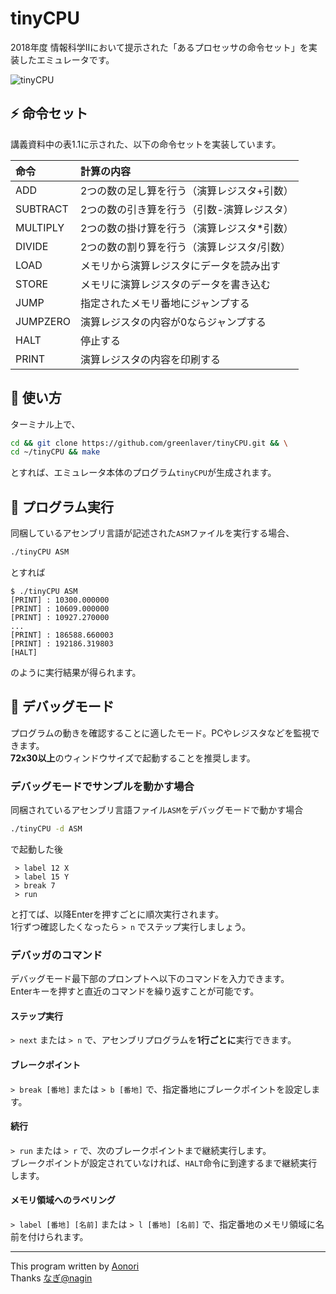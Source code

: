 # tinyCPU
2018年度 情報科学Ⅱにおいて提示された「あるプロセッサの命令セット」を実装したエミュレータです。

![tinyCPU](https://raw.githubusercontent.com/wiki/greenlaver/tinyCPU/images/tinyCPU_ss.gif)

## :zap: 命令セット
講義資料中の表1.1に示された、以下の命令セットを実装しています。

|命令|計算の内容|
|:-|:-|
|ADD|2つの数の足し算を行う（演算レジスタ+引数）|
|SUBTRACT|2つの数の引き算を行う（引数-演算レジスタ）|
|MULTIPLY|2つの数の掛け算を行う（演算レジスタ*引数）|
|DIVIDE|2つの数の割り算を行う（演算レジスタ/引数）|
|LOAD|メモリから演算レジスタにデータを読み出す|
|STORE|メモリに演算レジスタのデータを書き込む|
|JUMP|指定されたメモリ番地にジャンプする|
|JUMPZERO|演算レジスタの内容が0ならジャンプする|
|HALT|停止する|
|PRINT|演算レジスタの内容を印刷する|

## :beginner: 使い方
ターミナル上で、
```bash
cd && git clone https://github.com/greenlaver/tinyCPU.git && \
cd ~/tinyCPU && make
```
とすれば、エミュレータ本体のプログラム`tinyCPU`が生成されます。

## :page_with_curl: プログラム実行
同梱しているアセンブリ言語が記述された`ASM`ファイルを実行する場合、
```bash
./tinyCPU ASM
```
とすれば
```console
$ ./tinyCPU ASM
[PRINT] : 10300.000000
[PRINT] : 10609.000000
[PRINT] : 10927.270000
...
[PRINT] : 186588.660003
[PRINT] : 192186.319803
[HALT]
```
のように実行結果が得られます。

## :scroll: デバッグモード
プログラムの動きを確認することに適したモード。PCやレジスタなどを監視できます。  
**72x30以上**のウィンドウサイズで起動することを推奨します。

### デバッグモードでサンプルを動かす場合
同梱されているアセンブリ言語ファイル`ASM`をデバッグモードで動かす場合
```bash
./tinyCPU -d ASM
```
で起動した後
```console
 > label 12 X
 > label 15 Y
 > break 7
 > run
```
と打てば、以降Enterを押すごとに順次実行されます。  
1行ずつ確認したくなったら `> n` でステップ実行しましょう。

### デバッガのコマンド
デバッグモード最下部のプロンプトへ以下のコマンドを入力できます。  
Enterキーを押すと直近のコマンドを繰り返すことが可能です。

#### ステップ実行
`> next` または `> n` で、アセンブリプログラムを**1行ごとに**実行できます。

#### ブレークポイント
`> break [番地]` または `> b [番地]` で、指定番地にブレークポイントを設定します。

#### 続行
`> run` または `> r` で、次のブレークポイントまで継続実行します。  
ブレークポイントが設定されていなければ、`HALT`命令に到達するまで継続実行します。

#### メモリ領域へのラベリング
`> label [番地] [名前]` または `> l [番地] [名前]` で、指定番地のメモリ領域に名前を付けられます。

---
This program written by [Aonori](https://twitter.com/aonrjp)  
Thanks [なぎ@nagin](https://twitter.com/nagi_kknn)
